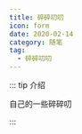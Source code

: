 ```yaml
---
title: 碎碎叨叨
icon: form
date: 2020-02-14
category: 随笔
tag:
  - 碎碎叨叨
---
```


::: tip 介绍

自己的一些碎碎叨

:::


